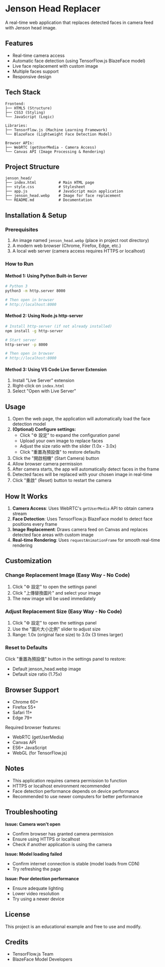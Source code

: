 # Jenson Head Replacer

A real-time web application that replaces detected faces in camera feed with Jenson head image.

## Features

- Real-time camera access
- Automatic face detection (using TensorFlow.js BlazeFace model)
- Live face replacement with custom image
- Multiple faces support
- Responsive design

## Tech Stack

```
Frontend:
├── HTML5 (Structure)
├── CSS3 (Styling)
└── JavaScript (Logic)

Libraries:
├── TensorFlow.js (Machine Learning Framework)
└── BlazeFace (Lightweight Face Detection Model)

Browser APIs:
├── WebRTC (getUserMedia - Camera Access)
└── Canvas API (Image Processing & Rendering)
```

## Project Structure

```
jenson_head/
├── index.html          # Main HTML page
├── style.css           # Stylesheet
├── app.js              # JavaScript main application
├── jenson_head.webp    # Image for face replacement
└── README.md           # Documentation
```

## Installation & Setup

### Prerequisites

1. An image named `jenson_head.webp` (place in project root directory)
2. A modern web browser (Chrome, Firefox, Edge, etc.)
3. A local web server (camera access requires HTTPS or localhost)

### How to Run

#### Method 1: Using Python Built-in Server

```bash
# Python 3
python3 -m http.server 8000

# Then open in browser
# http://localhost:8000
```

#### Method 2: Using Node.js http-server

```bash
# Install http-server (if not already installed)
npm install -g http-server

# Start server
http-server -p 8000

# Then open in browser
# http://localhost:8000
```

#### Method 3: Using VS Code Live Server Extension

1. Install "Live Server" extension
2. Right-click on `index.html`
3. Select "Open with Live Server"

## Usage

1. Open the web page, the application will automatically load the face detection model
2. **(Optional) Configure settings:**
   - Click "⚙️ 設定" to expand the configuration panel
   - Upload your own image to replace faces
   - Adjust the size ratio with the slider (1.0x - 3.0x)
   - Click "重置為預設值" to restore defaults
3. Click the "開啟相機" (Start Camera) button
4. Allow browser camera permission
5. After camera starts, the app will automatically detect faces in the frame
6. Detected faces will be replaced with your chosen image in real-time
7. Click "重啟" (Reset) button to restart the camera

## How It Works

1. **Camera Access**: Uses WebRTC's `getUserMedia` API to obtain camera stream
2. **Face Detection**: Uses TensorFlow.js BlazeFace model to detect face positions every frame
3. **Image Replacement**: Draws camera feed on Canvas and replaces detected face areas with custom image
4. **Real-time Rendering**: Uses `requestAnimationFrame` for smooth real-time rendering

## Customization

### Change Replacement Image (Easy Way - No Code)

1. Click "⚙️ 設定" to open the settings panel
2. Click "上傳替換圖片" and select your image
3. The new image will be used immediately

### Adjust Replacement Size (Easy Way - No Code)

1. Click "⚙️ 設定" to open the settings panel
2. Use the "圖片大小比例" slider to adjust size
3. Range: 1.0x (original face size) to 3.0x (3 times larger)

### Reset to Defaults

Click "重置為預設值" button in the settings panel to restore:
- Default jenson_head.webp image
- Default size ratio (1.75x)

## Browser Support

- Chrome 60+
- Firefox 55+
- Safari 11+
- Edge 79+

Required browser features:
- WebRTC (getUserMedia)
- Canvas API
- ES6+ JavaScript
- WebGL (for TensorFlow.js)

## Notes

- This application requires camera permission to function
- HTTPS or localhost environment recommended
- Face detection performance depends on device performance
- Recommended to use newer computers for better performance

## Troubleshooting

**Issue: Camera won't open**
- Confirm browser has granted camera permission
- Ensure using HTTPS or localhost
- Check if another application is using the camera

**Issue: Model loading failed**
- Confirm internet connection is stable (model loads from CDN)
- Try refreshing the page

**Issue: Poor detection performance**
- Ensure adequate lighting
- Lower video resolution
- Try using a newer device

## License

This project is an educational example and free to use and modify.

## Credits

- TensorFlow.js Team
- BlazeFace Model Developers

